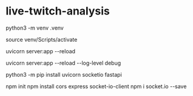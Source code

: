 # live-twitch-analysis

<!-- creating a venv -->
python3 -m venv .venv

<!-- activate virtual environment -->
source venv/Scripts/activate

uvicorn server:app --reload

uvicorn server:app --reload --log-level debug


python3 -m pip install uvicorn socketio fastapi

<!-- web server -->

npm init
npm install cors express socket-io-client
npm i socket.io --save
